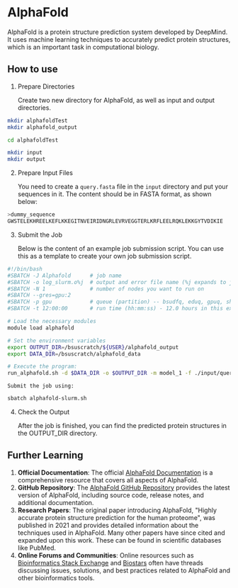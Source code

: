 # AlphaFold

AlphaFold is a protein structure prediction system developed by DeepMind. It uses machine learning techniques to accurately predict protein structures, which is an important task in computational biology.

## How to use

1. Prepare Directories

    Create two new directory for AlphaFold, as well as input and output directories.
```bash
mkdir alphafoldTest
mkdir alphafold_output

cd alphafoldTest

mkdir input
mkdir output
```

2. Prepare Input Files

    You need to create a `query.fasta` file in the `input` directory and put your sequences in it. The content should be in FASTA format, as shown below:
```bash title="query.fasta"
>dummy_sequence
GWSTELEKHREELKEFLKKEGITNVEIRIDNGRLEVRVEGGTERLKRFLEELRQKLEKKGYTVDIKIE
```

3. Submit the Job

    Below is the content of an example job submission script. You can use this as a template to create your own job submission script.
```bash title="alphafold-slurm.sh"
#!/bin/bash
#SBATCH -J Alphafold      # job name
#SBATCH -o log_slurm.o%j  # output and error file name (%j expands to jobID)
#SBATCH -N 1              # number of nodes you want to run on
#SBATCH --gres=gpu:2
#SBATCH -p gpu            # queue (partition) -- bsudfq, eduq, gpuq, shortq
#SBATCH -t 12:00:00       # run time (hh:mm:ss) - 12.0 hours in this example.

# Load the necessary modules
module load alphafold

# Set the environment variables
export OUTPUT_DIR=/bsuscratch/${USER}/alphafold_output
export DATA_DIR=/bsuscratch/alphafold_data

# Execute the program:
run_alphafold.sh -d $DATA_DIR -o $OUTPUT_DIR -m model_1 -f ./input/query.fasta -t 2020-05-14
```
    
    Submit the job using:
```bash
sbatch alphafold-slurm.sh
```

4. Check the Output

    After the job is finished, you can find the predicted protein structures in the OUTPUT_DIR directory.

## Further Learning

1. **Official Documentation**: The official [AlphaFold Documentation](https://www.alphafold.ebi.ac.uk/) is a comprehensive resource that covers all aspects of AlphaFold.
2. **GitHub Repository**: The [AlphaFold GitHub Repository](https://github.com/deepmind/alphafold) provides the latest version of AlphaFold, including source code, release notes, and additional documentation.
3. **Research Papers**: The original paper introducing AlphaFold, "Highly accurate protein structure prediction for the human proteome", was published in 2021 and provides detailed information about the techniques used in AlphaFold. Many other papers have since cited and expanded upon this work. These can be found in scientific databases like PubMed.
4. **Online Forums and Communities**: Online resources such as [Bioinformatics Stack Exchange](https://bioinformatics.stackexchange.com/) and [Biostars](https://www.biostars.org/) often have threads discussing issues, solutions, and best practices related to AlphaFold and other bioinformatics tools.
